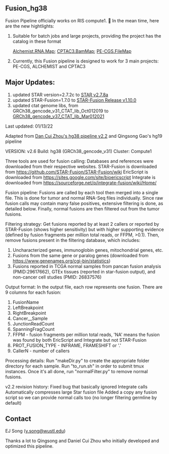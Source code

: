 ## Fusion_hg38

Fusion Pipeline officially works on RIS compute1. :hugs: In the mean time, here are the new hightlights:

1. Suitable for batch jobs and large projects, providing the project has the catalog in these format

   [Alchemist.RNA.Map](https://github.com/ding-lab/GDAN.catalog/blob/main/Alchemist/Alchemist.RNAMap.storage1.tsv);
   [CPTAC3.BamMap](https://github.com/ding-lab/CPTAC3.catalog/blob/master/BamMap/storage1.BamMap.dat);
   [PE-CGS.FileMap](https://github.com/ding-lab/PE-CGS.catalog/blob/main/FileMap/FileMap.tsv)
   
2. Currently, this Fusion pipeline is designed to work for 3 main projects: PE-CGS, ALCHEMIST and CPTAC3


## Major Updates:

1. updated STAR version=2.7.2c to [STAR v2.7.8a](https://github.com/alexdobin/STAR/releases/tag/2.7.8a) 
2. updated STAR-Fusion=1.7.0   to [STAR-Fusion Release v1.10.0](https://github.com/STAR-Fusion/STAR-Fusion/releases/tag/v1.10.0)
3. updated ctat genome libs, from GRCh38_gencode_v31_CTAT_lib_Oct012019 to [GRCh38_gencode_v37_CTAT_lib_Mar012021](https://data.broadinstitute.org/Trinity/CTAT_RESOURCE_LIB/__genome_libs_StarFv1.10/)


Last updated: 01/13/22

Adapted from [Dan Cui Zhou's hg38 pipeline v2.2](https://github.com/sscien/Fusion_hg38) and Qingsong Gao's hg19 pipeline

VERSION: v2.6
Build: hg38 (GRCh38_gencode_v31)
Cluster: Compute1

Three tools are used for fusion calling:
Databases and references were downloaded from their respective websites.
STAR-Fusion is downloaded from https://github.com/STAR-Fusion/STAR-Fusion/wiki
EricScript is downloaded from https://sites.google.com/site/bioericscript
Integrate is downloaded from https://sourceforge.net/p/integrate-fusion/wiki/Home/

Fusion pipeline:
Fusions are called by each tool then merged into a single file. This is done for tumor and normal RNA-Seq files individually.
Since raw fusion calls may contain many false positives, extensive filtering is done, as detailed below.
Finally, normal fusions are then filtered out from the tumor fusions.

Filtering strategy:
Get fusions reported by at least 2 callers or reported by STAR-Fusion (shows higher sensitivity) but with higher supporting evidence (defined by fusion fragments per million total reads, or FFPM, >0.1).
Then, remove fusions present in the filtering database, which includes:
1) Uncharacterized genes, immunoglobin genes, mitochondrial genes, etc.
2) Fusions from the same gene or paralog genes (downloaded from https://www.genenames.org/cgi-bin/statistics)
3) Fusions reported in TCGA normal samples from pancan fusion analysis (PMID:29617662), GTEx tissues (reported in star-fusion output), and non-cancer cell studies (PMID: 26837576)

Output format:
In the output file, each row represents one fusion.
There are 9 columns for each fusion:
1) FusionName
2) LeftBreakpoint
3) RightBreakpoint
4) Cancer__Sample
5) JunctionReadCount
6) SpanningFragCount
7) FFPM 		- fusion fragments per million total reads, 'NA' means the fusion was found by both EricScript and Integrate but not STAR-Fusion
8) PROT_FUSION_TYPE 	- INFRAME, FRAMESHIFT or '.'
9) CallerN 		- number of callers

Processing details:
Run "makeDir.py" to create the appropriate folder directory for each sample.
Run "to_run.sh" in order to submit tmux instances.
Once it's all done, run "normalFilter.py" to remove normal fusions.

v2.2 revision history:
Fixed bug that basically ignored Integrate calls
Automatically compresses large Star fusion file
Added a copy any fusion script so we can provide normal calls too (no longer filtering germline by default)


## Contact

EJ Song (y.song@wustl.edu)

Thanks a lot to Qingsong and Daniel Cui Zhou who initially developed and optimized this pipeline.
